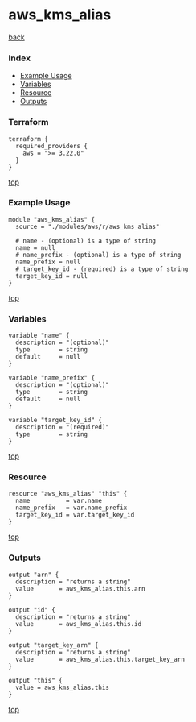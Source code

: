 # aws_kms_alias

[back](../aws.md)

### Index

- [Example Usage](#example-usage)
- [Variables](#variables)
- [Resource](#resource)
- [Outputs](#outputs)

### Terraform

```hcl
terraform {
  required_providers {
    aws = ">= 3.22.0"
  }
}
```

[top](#index)

### Example Usage

```hcl
module "aws_kms_alias" {
  source = "./modules/aws/r/aws_kms_alias"

  # name - (optional) is a type of string
  name = null
  # name_prefix - (optional) is a type of string
  name_prefix = null
  # target_key_id - (required) is a type of string
  target_key_id = null
}
```

[top](#index)

### Variables

```hcl
variable "name" {
  description = "(optional)"
  type        = string
  default     = null
}

variable "name_prefix" {
  description = "(optional)"
  type        = string
  default     = null
}

variable "target_key_id" {
  description = "(required)"
  type        = string
}
```

[top](#index)

### Resource

```hcl
resource "aws_kms_alias" "this" {
  name          = var.name
  name_prefix   = var.name_prefix
  target_key_id = var.target_key_id
}
```

[top](#index)

### Outputs

```hcl
output "arn" {
  description = "returns a string"
  value       = aws_kms_alias.this.arn
}

output "id" {
  description = "returns a string"
  value       = aws_kms_alias.this.id
}

output "target_key_arn" {
  description = "returns a string"
  value       = aws_kms_alias.this.target_key_arn
}

output "this" {
  value = aws_kms_alias.this
}
```

[top](#index)